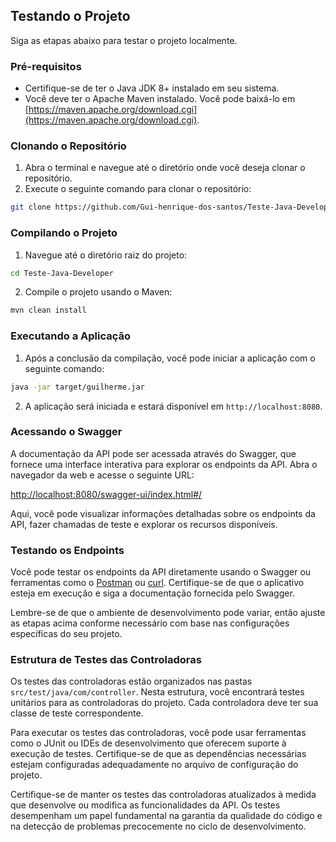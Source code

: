 
## Testando o Projeto

Siga as etapas abaixo para testar o projeto localmente.

### Pré-requisitos

- Certifique-se de ter o Java JDK 8+ instalado em seu sistema.
- Você deve ter o Apache Maven instalado. Você pode baixá-lo em [https://maven.apache.org/download.cgi](https://maven.apache.org/download.cgi).

### Clonando o Repositório

1. Abra o terminal e navegue até o diretório onde você deseja clonar o repositório.
2. Execute o seguinte comando para clonar o repositório:

```bash
git clone https://github.com/Gui-henrique-dos-santos/Teste-Java-Developer.git
```

### Compilando o Projeto

1. Navegue até o diretório raiz do projeto:

```bash
cd Teste-Java-Developer
```

2. Compile o projeto usando o Maven:

```bash
mvn clean install
```

### Executando a Aplicação

1. Após a conclusão da compilação, você pode iniciar a aplicação com o seguinte comando:

```bash
java -jar target/guilherme.jar
```

2. A aplicação será iniciada e estará disponível em `http://localhost:8080`.

### Acessando o Swagger

A documentação da API pode ser acessada através do Swagger, que fornece uma interface interativa para explorar os endpoints da API. Abra o navegador da web e acesse o seguinte URL:

[http://localhost:8080/swagger-ui/index.html#/](http://localhost:8080/swagger-ui/index.html#/)

Aqui, você pode visualizar informações detalhadas sobre os endpoints da API, fazer chamadas de teste e explorar os recursos disponíveis.

### Testando os Endpoints

Você pode testar os endpoints da API diretamente usando o Swagger ou ferramentas como o [Postman](https://www.postman.com/) ou [curl](https://curl.se/). Certifique-se de que o aplicativo esteja em execução e siga a documentação fornecida pelo Swagger.

Lembre-se de que o ambiente de desenvolvimento pode variar, então ajuste as etapas acima conforme necessário com base nas configurações específicas do seu projeto.

### Estrutura de Testes das Controladoras

Os testes das controladoras estão organizados nas pastas `src/test/java/com/controller`. Nesta estrutura, você encontrará testes unitários para as controladoras do projeto. Cada controladora deve ter sua classe de teste correspondente.

Para executar os testes das controladoras, você pode usar ferramentas como o JUnit ou IDEs de desenvolvimento que oferecem suporte à execução de testes. Certifique-se de que as dependências necessárias estejam configuradas adequadamente no arquivo de configuração do projeto.

Certifique-se de manter os testes das controladoras atualizados à medida que desenvolve ou modifica as funcionalidades da API. Os testes desempenham um papel fundamental na garantia da qualidade do código e na detecção de problemas precocemente no ciclo de desenvolvimento.

